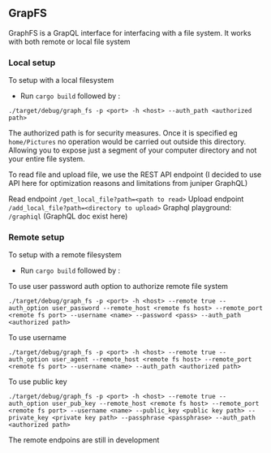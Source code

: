## GrapFS

GraphFS is a GrapQL interface for interfacing with a file system.   It works with both remote or local file system

### Local setup
To setup with a local filesystem
* Run `cargo build` followed by :

```
./target/debug/graph_fs -p <port> -h <host> --auth_path <authorized path>
```

The authorized path is for security measures. Once it is specified eg `home/Pictures` no operation would be carried out outside this directory. Allowing you to expose just a segment of your computer directory and not your entire file system.

To read file and upload file, we use the REST API endpoint (I decided to use API here for optimization reasons and limitations from juniper GraphQL)

Read endpoint `/get_local_file?path=<path to read>`
Upload endpoint `/add_local_file?path=<directory to upload>`
Graphql playground: `/graphiql` (GraphQL doc exist here)


### Remote setup
To setup with a remote filesystem

* Run `cargo build` followed by :

To use user password auth option to authorize remote file system
```
./target/debug/graph_fs -p <port> -h <host> --remote true --auth_option user_password --remote_host <remote fs host> --remote_port <remote fs port> --username <name> --password <pass> --auth_path <authorized path>
```

To use username
```
./target/debug/graph_fs -p <port> -h <host> --remote true --auth_option user_agent --remote_host <remote fs host> --remote_port <remote fs port> --username <name> --auth_path <authorized path>
```

To use public key
```
./target/debug/graph_fs -p <port> -h <host> --remote true --auth_option user_pub_key --remote_host <remote fs host> --remote_port <remote fs port> --username <name> --public_key <public key path> --private_key <private key path> --passphrase <passphrase> --auth_path <authorized path>
```

The remote endpoins are still in development